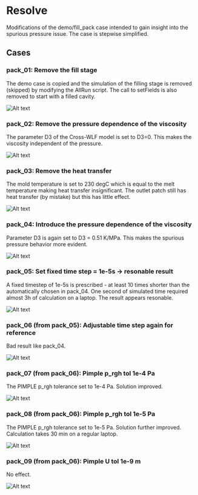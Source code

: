 # Resolve
Modifications of the demo/fill\_pack case intended to gain insight into the spurious pressure issue.
The case is stepwise simplified.

## Cases 

### pack\_01: Remove the fill stage
The demo case is copied and the simulation of the filling stage is removed (skipped) by modifying the AllRun script. The call to
setFields is also removed to start with a filled cavity.

![Alt text](pack_01/plot0.png)

### pack\_02: Remove the pressure dependence of the viscosity
The parameter D3 of the Cross-WLF model is set to D3=0.
This makes the viscosity independent of the pressure.

![Alt text](pack_02/plot0.png)

### pack\_03: Remove the heat transfer
The mold temperature is set to 230 degC which is equal to the melt temperature making heat transfer insignificant.
The outlet patch still has heat transfer (by mistake) but this has little effect.

![Alt text](pack_03/plot0.png)

### pack\_04: Introduce the pressure dependence of the viscosity
Parameter D3 is again set to D3 = 0.51 K/MPa. This makes the spurious pressure behavior more evident.

![Alt text](pack_04/plot0.png)

### pack\_05: Set fixed time step = 1e-5s -> resonable result
A fixed timestep of 1e-5s is prescribed - at least 10 times shorter than the automatically chosen in pack\_04.
One second of simulated time required almost 3h of calculation on a laptop. The
result appears resonable.

![Alt text](pack_05/plot0.png)

### pack\_06 (from pack\_05): Adjustable time step again for reference
Bad result like pack\_04.

![Alt text](pack_06/plot0.png)

### pack\_07 (from pack\_06): Pimple p\_rgh tol 1e-4 Pa
The PIMPLE p\_rgh tolerance set to 1e-4 Pa. Solution improved.  

![Alt text](pack_07/plot0.png)

### pack\_08 (from pack\_06): Pimple p\_rgh tol 1e-5 Pa
The PIMPLE p\_rgh tolerance set to 1e-5 Pa. 
Solution further improved. 
Calculation takes 30 min on a regular laptop.

![Alt text](pack_08/plot0.png)

### pack\_09 (from pack\_06): Pimple U tol 1e-9 m
No effect.

![Alt text](pack_09/plot0.png)
